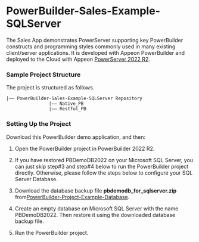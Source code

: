 # PowerBuilder-Sales-Example-SQLServer

The Sales App demonstrates PowerServer supporting key PowerBuilder constructs and programming styles commonly used in many existing client/server applications. It is developed with Appeon PowerBuilder and deployed to the Cloud with Appeon [PowerServer 2022 R2](https://www.appeon.com/products/powerserver). 

### Sample Project Structure

The project is structured as follows.

```
|—— PowerBuilder-Sales-Example-SQLServer Repository 
                |—— Native_PB                                                              
                |—— Restful_PB
```

### Setting Up the Project

Download this PowerBuilder demo application, and then:

1. Open the PowerBuilder project in PowerBuilder 2022 R2.

2. If you have restored PBDemoDB2022 on your Microsoft SQL Server, you can just skip step#3 and step#4 below to run the PowerBuilder project directly. Otherwise, please follow the steps below to configure your SQL Server Database. 

3. Download the database backup file <b> pbdemodb_for_sqlserver.zip</b> from[PowerBuilder-Project-Example-Database](https://github.com/Appeon/PowerBuilder-Project-Example-Database). 

4. Create an empty database on Microsoft SQL Server with the name PBDemoDB2022. Then restore it using the downloaded database backup file. 

5. Run the PowerBuilder project.
